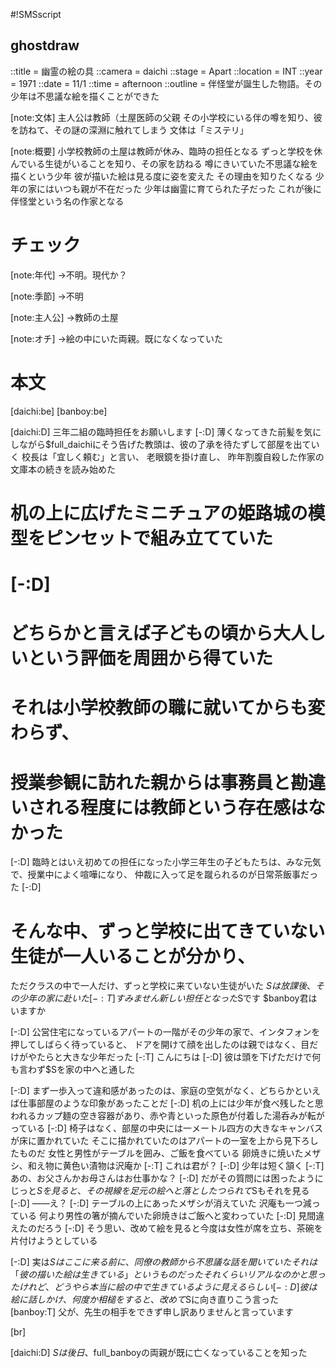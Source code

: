#!SMSscript

## ghostdraw

::title = 幽霊の絵の具
::camera = daichi
::stage = Apart
::location = INT
::year = 1971
::date = 11/1
::time = afternoon
::outline = 伴怪堂が誕生した物語。その少年は不思議な絵を描くことができた

[note:文体]
主人公は教師（土屋医師の父親
その小学校にいる伴の噂を知り、彼を訪ねて、その謎の深淵に触れてしまう
文体は「ミステリ」

[note:概要]
小学校教師の土屋は教師が休み、臨時の担任となる
ずっと学校を休んでいる生徒がいることを知り、その家を訪ねる
噂にきいていた不思議な絵を描くという少年
彼が描いた絵は見る度に姿を変えた
その理由を知りたくなる
少年の家にはいつも親が不在だった
少年は幽霊に育てられた子だった
これが後に伴怪堂という名の作家となる

# チェック

[note:年代]
→不明。現代か？

[note:季節]
→不明

[note:主人公]
→教師の土屋

[note:オチ]
→絵の中にいた両親。既になくなっていた

# 本文

[daichi:be]
[banboy:be]

[daichi:D]
三年二組の臨時担任をお願いします
[-:D]
薄くなってきた前髪を気にしながら$full_daichiにそう告げた教頭は、彼の了承を待たずして部屋を出ていく
校長は「宜しく頼む」と言い、
老眼鏡を掛け直し、
昨年割腹自殺した作家の文庫本の続きを読み始めた
# 机の上に広げたミニチュアの姫路城の模型をピンセットで組み立てていた
# [-:D]
# どちらかと言えば子どもの頃から大人しいという評価を周囲から得ていた
# それは小学校教師の職に就いてからも変わらず、
# 授業参観に訪れた親からは事務員と勘違いされる程度には教師という存在感はなかった
[-:D]
臨時とはいえ初めての担任になった小学三年生の子どもたちは、みな元気で、授業中によく喧嘩になり、
仲裁に入って足を蹴られるのが日常茶飯事だった
[-:D]
# そんな中、ずっと学校に出てきていない生徒が一人いることが分かり、
ただクラスの中で一人だけ、ずっと学校に来ていない生徒がいた
$Sは放課後、その少年の家に赴いた
[-:T]
すみません
新しい担任となった$Sです
$banboy君はいますか

[-:D]
公営住宅になっているアパートの一階がその少年の家で、インタフォンを押してしばらく待っていると、
ドアを開けて顔を出したのは親ではなく、目だけがやたらと大きな少年だった
[-:T]
こんにちは
[-:D]
彼は頭を下げただけで何も言わず$Sを家の中へと通した

[-:D]
まず一歩入って違和感があったのは、家庭の空気がなく、どちらかといえば仕事部屋のような印象があったことだ
[-:D]
机の上には少年が食べ残したと思われるカップ麺の空き容器があり、赤や青といった原色が付着した湯呑みが転がっている
[-:D]
椅子はなく、部屋の中央には一メートル四方の大きなキャンバスが床に置かれていた
そこに描かれていたのはアパートの一室を上から見下ろしたものだ
女性と男性がテーブルを囲み、ご飯を食べている
卵焼きに焼いたメザシ、和え物に黄色い漬物は沢庵か
[-:T]
これは君が？
[-:D]
少年は短く頷く
[-:T]
あの、お父さんかお母さんはお仕事かな？
[-:D]
だがその質問には困ったようにじっと$Sを見ると、その視線を足元の絵へと落とした
つられて$Sもそれを見る
[-:D]
――え？
[-:D]
テーブルの上にあったメザシが消えていた
沢庵も一つ減っている
何より男性の箸が摘んでいた卵焼きはご飯へと変わっていた
[-:D]
見間違えたのだろう
[-:D]
そう思い、改めて絵を見ると今度は女性が席を立ち、茶碗を片付けようとしている

[-:D]
実は$Sはここに来る前に、同僚の教師から不思議な話を聞いていた
それは「彼の描いた絵は生きている」というものだった
それくらいリアルなのかと思ったけれど、どうやら本当に絵の中で生きているように見えるらしい
[-:D]
彼は絵に話しかけ、何度か相槌をすると、改めて$Sに向き直りこう言った
[banboy:T]
父が、先生の相手をできず申し訳ありませんと言っています

[br]

[daichi:D]
$Sは後日、$full_banboyの両親が既に亡くなっていることを知った
